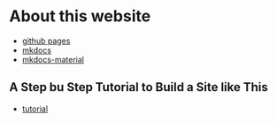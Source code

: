 # About this website
- [github pages](https://pages.github.com/)
- [mkdocs](https://www.mkdocs.org/)
- [mkdocs-material](https://squidfunk.github.io/mkdocs-material/)

## A Step bu Step Tutorial to Build a Site like This
- [tutorial](./step-by-step-mkdocs.md)